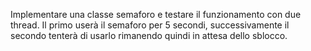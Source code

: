 Implementare una classe semaforo e testare il funzionamento con due thread.
Il primo userà il semaforo per 5 secondi, successivamente il secondo tenterà di usarlo rimanendo quindi in attesa dello sblocco. 